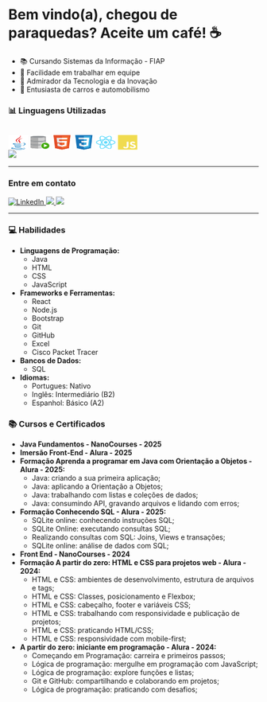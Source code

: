 # Bem vindo(a), chegou de paraquedas? Aceite um café! ☕

- 📚 Cursando Sistemas da Informação - FIAP
- 🤝 Facilidade em trabalhar em equipe
- 🤖 Admirador da Tecnologia e da Inovação
- 🚗 Entusiasta de carros e automobilismo

### 📊 Linguagens Utilizadas
<div style="display: inline_block;"><br>
  <img align="center" alt="Vitor-Java" height="30" width="40" src="https://raw.githubusercontent.com/devicons/devicon/master/icons/java/java-original.svg">
  <img align="center" alt="Vitor-SQLDeveloper" height="30" width="40" src="https://raw.githubusercontent.com/devicons/devicon/master/icons/sqldeveloper/sqldeveloper-original.svg">
  <img align="center" alt="Vitor-HTML" height="30" width="40" src="https://raw.githubusercontent.com/devicons/devicon/master/icons/html5/html5-original.svg">
  <img align="center" alt="Vitor-CSS" height="30" width="40" src="https://raw.githubusercontent.com/devicons/devicon/master/icons/css3/css3-original.svg">
  <img align="center" alt="Vitor-React" height="30" width="40" src="https://raw.githubusercontent.com/devicons/devicon/master/icons/react/react-original.svg">
  <img align="center" alt="Vitor-JS" height="30" width="40" src="https://raw.githubusercontent.com/devicons/devicon/master/icons/javascript/javascript-plain.svg">
</div>
<a href="https://github.com/vitorportelaf">
  <img height="180em" src="https://github-readme-stats.vercel.app/api/top-langs/?username=vitorportelaf&layout=compact&langs_count=16&theme=github_dark"/>
</a>

---

### Entre em contato
<div>
  <a href="https://www.linkedin.com/in/vitorportelafantinato/" target="_blank">
    <img src="https://img.shields.io/badge/-LinkedIn-%230077B5.svg?style=for-the-badge&logo=linkedin&logoColor=white" alt="LinkedIn">
  </a>
  <a href="mailto:vitor.portelafantinato@gmail.com" target="_blank">
    <img src="https://img.shields.io/badge/-Gmail-%23333?style=for-the-badge&logo=gmail&logoColor=white" target="_blank">
  </a>
  <a href="https://instagram.com/_portelavf" target="_blank">
    <img src="https://img.shields.io/badge/Instagram-%23E4405F.svg?style=for-the-badge&logo=instagram&logoColor=white" target="_blank">
  </a>
</div>

---

### 💻 Habilidades

* **Linguagens de Programação:**
    * Java
    * HTML
    * CSS
    * JavaScript
* **Frameworks e Ferramentas:**
    * React
    * Node.js
    * Bootstrap
    * Git
    * GitHub
    * Excel
    * Cisco Packet Tracer
* **Bancos de Dados:**
    * SQL
* **Idiomas:**
    * Portugues: Nativo
    * Inglês: Intermediário (B2)
    * Espanhol: Básico (A2)


### 📚 Cursos e Certificados

* **Java Fundamentos - NanoCourses - 2025**
* **Imersão Front-End - Alura - 2025**
* **Formação Aprenda a programar em Java com Orientação a Objetos - Alura - 2025:**
    * Java: criando a sua primeira aplicação;
    * Java: aplicando a Orientação a Objetos;
    * Java: trabalhando com listas e coleções de dados;
    * Java: consumindo API, gravando arquivos e lidando com erros;
* **Formação Conhecendo SQL - Alura - 2025:**
    * SQLite online: conhecendo instruções SQL;
    * SQLite Online: executando consultas SQL;
    * Realizando consultas com SQL: Joins, Views e transações;
    * SQLite online: análise de dados com SQL;
* **Front End - NanoCourses - 2024**
* **Formação A partir do zero: HTML e CSS para projetos web - Alura - 2024:**
    * HTML e CSS: ambientes de desenvolvimento, estrutura de arquivos e tags;
    * HTML e CSS: Classes, posicionamento e Flexbox;
    * HTML e CSS: cabeçalho, footer e variáveis CSS;
    * HTML e CSS: trabalhando com responsividade e publicação de projetos;
    * HTML e CSS: praticando HTML/CSS;
    * HTML e CSS: responsividade com mobile-first;
* **A partir do zero: iniciante em programação - Alura - 2024:**
    * Começando em Programação: carreira e primeiros passos;
    * Lógica de programação: mergulhe em programação com JavaScript;
    * Lógica de programação: explore funções e listas;
    * Git e GitHub: compartilhando e colaborando em projetos;
    * Lógica de programação: praticando com desafios;



